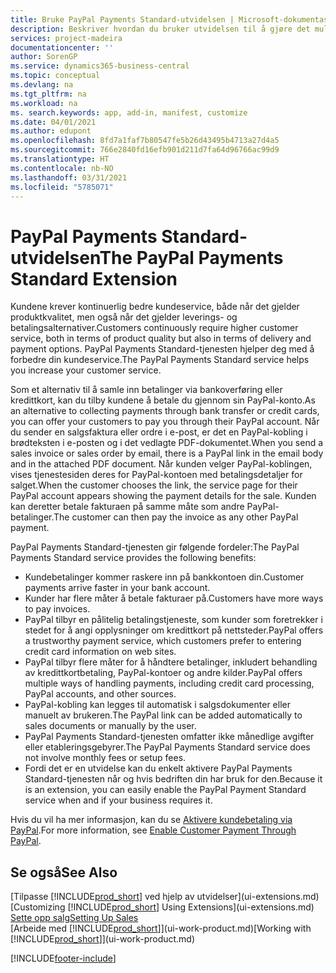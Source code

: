 ```yaml
---
title: Bruke PayPal Payments Standard-utvidelsen | Microsoft-dokumentasjon
description: Beskriver hvordan du bruker utvidelsen til å gjøre det mulig for kunder å betale med PayPal.
services: project-madeira
documentationcenter: ''
author: SorenGP
ms.service: dynamics365-business-central
ms.topic: conceptual
ms.devlang: na
ms.tgt_pltfrm: na
ms.workload: na
ms. search.keywords: app, add-in, manifest, customize
ms.date: 04/01/2021
ms.author: edupont
ms.openlocfilehash: 8fd7a1faf7b80547fe5b26d43495b4713a27d4a5
ms.sourcegitcommit: 766e2840fd16efb901d211d7fa64d96766ac99d9
ms.translationtype: HT
ms.contentlocale: nb-NO
ms.lasthandoff: 03/31/2021
ms.locfileid: "5785071"
---
```

# <a name="the-paypal-payments-standard-extension"></a><span data-ttu-id="e2e09-103">PayPal Payments Standard-utvidelsen</span><span class="sxs-lookup"><span data-stu-id="e2e09-103">The PayPal Payments Standard Extension</span></span>
<span data-ttu-id="e2e09-104">Kundene krever kontinuerlig bedre kundeservice, både når det gjelder produktkvalitet, men også når det gjelder leverings- og betalingsalternativer.</span><span class="sxs-lookup"><span data-stu-id="e2e09-104">Customers continuously require higher customer service, both in terms of product quality but also in terms of delivery and payment options.</span></span> <span data-ttu-id="e2e09-105">PayPal Payments Standard-tjenesten hjelper deg med å forbedre din kundeservice.</span><span class="sxs-lookup"><span data-stu-id="e2e09-105">The PayPal Payments Standard service helps you increase your customer service.</span></span>

<span data-ttu-id="e2e09-106">Som et alternativ til å samle inn betalinger via bankoverføring eller kredittkort, kan du tilby kundene å betale du gjennom sin PayPal-konto.</span><span class="sxs-lookup"><span data-stu-id="e2e09-106">As an alternative to collecting payments through bank transfer or credit cards, you can offer your customers to pay you through their PayPal account.</span></span> <span data-ttu-id="e2e09-107">Når du sender en salgsfaktura eller ordre i e-post, er det en PayPal-kobling i brødteksten i e-posten og i det vedlagte PDF-dokumentet.</span><span class="sxs-lookup"><span data-stu-id="e2e09-107">When you send a sales invoice or sales order by email, there is a PayPal link in the email body and in the attached PDF document.</span></span> <span data-ttu-id="e2e09-108">Når kunden velger PayPal-koblingen, vises tjenestesiden deres for PayPal-kontoen med betalingsdetaljer for salget.</span><span class="sxs-lookup"><span data-stu-id="e2e09-108">When the customer chooses the link, the service page for their PayPal account appears showing the payment details for the sale.</span></span> <span data-ttu-id="e2e09-109">Kunden kan deretter betale fakturaen på samme måte som andre PayPal-betalinger.</span><span class="sxs-lookup"><span data-stu-id="e2e09-109">The customer can then pay the invoice as any other PayPal payment.</span></span>

<span data-ttu-id="e2e09-110">PayPal Payments Standard-tjenesten gir følgende fordeler:</span><span class="sxs-lookup"><span data-stu-id="e2e09-110">The PayPal Payments Standard service provides the following benefits:</span></span>

* <span data-ttu-id="e2e09-111">Kundebetalinger kommer raskere inn på bankkontoen din.</span><span class="sxs-lookup"><span data-stu-id="e2e09-111">Customer payments arrive faster in your bank account.</span></span>
* <span data-ttu-id="e2e09-112">Kunder har flere måter å betale fakturaer på.</span><span class="sxs-lookup"><span data-stu-id="e2e09-112">Customers have more ways to pay invoices.</span></span>
* <span data-ttu-id="e2e09-113">PayPal tilbyr en pålitelig betalingstjeneste, som kunder som foretrekker i stedet for å angi opplysninger om kredittkort på nettsteder.</span><span class="sxs-lookup"><span data-stu-id="e2e09-113">PayPal offers a trustworthy payment service, which customers prefer to entering credit card information on web sites.</span></span>
* <span data-ttu-id="e2e09-114">PayPal tilbyr flere måter for å håndtere betalinger, inkludert behandling av kredittkortbetaling, PayPal-kontoer og andre kilder.</span><span class="sxs-lookup"><span data-stu-id="e2e09-114">PayPal offers multiple ways of handling payments, including credit card processing, PayPal accounts, and other sources.</span></span>
* <span data-ttu-id="e2e09-115">PayPal-kobling kan legges til automatisk i salgsdokumenter eller manuelt av brukeren.</span><span class="sxs-lookup"><span data-stu-id="e2e09-115">The PayPal link can be added automatically to sales documents or manually by the user.</span></span>
* <span data-ttu-id="e2e09-116">PayPal Payments Standard-tjenesten omfatter ikke månedlige avgifter eller etableringsgebyrer.</span><span class="sxs-lookup"><span data-stu-id="e2e09-116">The PayPal Payments Standard service does not involve monthly fees or setup fees.</span></span>
* <span data-ttu-id="e2e09-117">Fordi det er en utvidelse kan du enkelt aktivere PayPal Payments Standard-tjenesten når og hvis bedriften din har bruk for den.</span><span class="sxs-lookup"><span data-stu-id="e2e09-117">Because it is an extension, you can easily enable the PayPal Payment Standard service when and if your business requires it.</span></span>  

<span data-ttu-id="e2e09-118">Hvis du vil ha mer informasjon, kan du se [Aktivere kundebetaling via PayPal](sales-how-enable-payment-service-extensions.md).</span><span class="sxs-lookup"><span data-stu-id="e2e09-118">For more information, see [Enable Customer Payment Through PayPal](sales-how-enable-payment-service-extensions.md).</span></span>

## <a name="see-also"></a><span data-ttu-id="e2e09-119">Se også</span><span class="sxs-lookup"><span data-stu-id="e2e09-119">See Also</span></span>
<span data-ttu-id="e2e09-120">[Tilpasse [!INCLUDE[prod_short](includes/prod_short.md)] ved hjelp av utvidelser](ui-extensions.md)</span><span class="sxs-lookup"><span data-stu-id="e2e09-120">[Customizing [!INCLUDE[prod_short](includes/prod_short.md)] Using Extensions](ui-extensions.md)</span></span>  
[<span data-ttu-id="e2e09-121">Sette opp salg</span><span class="sxs-lookup"><span data-stu-id="e2e09-121">Setting Up Sales</span></span>](sales-setup-sales.md)  
<span data-ttu-id="e2e09-122">[Arbeide med [!INCLUDE[prod_short](includes/prod_short.md)]](ui-work-product.md)</span><span class="sxs-lookup"><span data-stu-id="e2e09-122">[Working with [!INCLUDE[prod_short](includes/prod_short.md)]](ui-work-product.md)</span></span>


[!INCLUDE[footer-include](includes/footer-banner.md)]